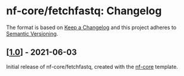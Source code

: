 # nf-core/fetchfastq: Changelog

The format is based on [Keep a Changelog](https://keepachangelog.com/en/1.0.0/)
and this project adheres to [Semantic Versioning](https://semver.org/spec/v2.0.0.html).

## [[1.0](https://github.com/nf-core/fetchfastq/releases/tag/1.0)] - 2021-06-03

Initial release of nf-core/fetchfastq, created with the [nf-core](https://nf-co.re/) template.
